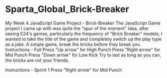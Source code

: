 # Sparta_Global_Brick-Breaker
My Week 4 JavaScript Game Project - Brick-Breaker
The JavaScript Game project I came up with was quite the "spur of the moment" idea, after seeing E24's games, particularly the frequency of "Brick Breaker" models, I wanted to take the title of the game and completely switch up the play type as a joke.
A simple game, break the bricks before they break you.
Instructions - Full
Press "Up arrow" for High Punch
Press "Right arrow" for Mid Punch
Press "Down arrow" for Low Kick
Try to last as long as you can, the bricks are not your friends.

Instructions - Sprint 1
Press "Right arrow" for Mid Punch
